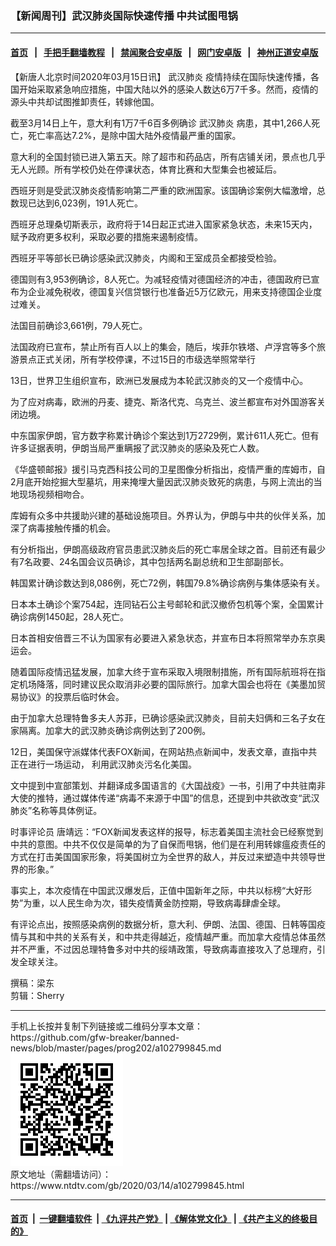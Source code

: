 ### 【新闻周刊】武汉肺炎国际快速传播 中共试图甩锅
------------------------

#### [首页](https://github.com/gfw-breaker/banned-news/blob/master/README.md) &nbsp;&nbsp;|&nbsp;&nbsp; [手把手翻墙教程](https://github.com/gfw-breaker/guides/wiki) &nbsp;&nbsp;|&nbsp;&nbsp; [禁闻聚合安卓版](https://github.com/gfw-breaker/bn-android) &nbsp;&nbsp;|&nbsp;&nbsp; [网门安卓版](https://github.com/oGate2/oGate) &nbsp;&nbsp;|&nbsp;&nbsp; [神州正道安卓版](https://github.com/SzzdOgate/update) 



<div><div class="post_content" itemprop="articleBody">
 <p>
  【新唐人北京时间2020年03月15日讯】
  <ok href="https://www.ntdtv.com/gb/武汉肺炎.htm">
   武汉肺炎
  </ok>
  疫情持续在国际快速传播，各国开始采取紧急响应措施，中国大陆以外的感染人数达6万7千多。然而，疫情的源头中共却试图推卸责任，转嫁他国。
 </p>
 <p>
  截至3月14日上午，意大利有1万7千6百多例确诊
  <ok href="https://www.ntdtv.com/gb/武汉肺炎.htm">
   武汉肺炎
  </ok>
  病患，其中1,266人死亡，死亡率高达7.2%，是除中国大陆外疫情最严重的国家。
 </p>
 <p>
  意大利的全国封锁已进入第五天。除了超市和药品店，所有店铺关闭，景点也几乎无人光顾。所有学校仍处在停课状态，体育比赛和大型集会也被延后。
 </p>
 <p>
  西班牙则是受武汉肺炎疫情影响第二严重的欧洲国家。该国确诊案例大幅激增，总数现已达到6,023例，191人死亡。
 </p>
 <p>
  西班牙总理桑切斯表示，政府将于14日起正式进入国家紧急状态，未来15天内，赋予政府更多权利，采取必要的措施来遏制疫情。
 </p>
 <p>
  西班牙平等部长已确诊感染武汉肺炎，内阁和王室成员全都接受检验。
 </p>
 <p>
  德国则有3,953例确诊，8人死亡。为减轻疫情对德国经济的冲击，德国政府已宣布为企业减免税收，德国复兴信贷银行也准备近5万亿欧元，用来支持德国企业度过难关。
 </p>
 <p>
  法国目前确诊3,661例，79人死亡。
 </p>
 <p>
  法国政府已宣布，禁止所有百人以上的集会，随后，埃菲尔铁塔、卢浮宫等多个旅游景点正式关闭，所有学校停课，不过15日的市级选举照常举行
 </p>
 <p>
  13日，世界卫生组织宣布，欧洲已发展成为本轮武汉肺炎的又一个疫情中心。
 </p>
 <p>
  为了应对病毒，欧洲的丹麦、捷克、斯洛代克、乌克兰、波兰都宣布对外国游客关闭边境。
 </p>
 <p>
  中东国家伊朗，官方数字称累计确诊个案达到1万2729例，累计611人死亡。但有许多证据表明，伊朗当局严重瞒报了武汉肺炎的感染及死亡人数。
 </p>
 <p>
  《华盛顿邮报》援引马克西科技公司的卫星图像分析指出，疫情严重的库姆市，自2月底开始挖掘大型墓坑，用来掩埋大量因武汉肺炎致死的病患，与网上流出的当地现场视频相吻合。
 </p>
 <p>
  库姆有众多中共援助兴建的基础设施项目。外界认为，伊朗与中共的伙伴关系，加深了病毒接触传播的机会。
 </p>
 <p>
  有分析指出，伊朗高级政府官员患武汉肺炎后的死亡率居全球之首。目前还有最少有7名政要、24名国会议员确诊，其中包括两名副总统和卫生部副部长。
 </p>
 <p>
  韩国累计确诊数达到8,086例，死亡72例，韩国79.8%确诊病例与集体感染有关。
 </p>
 <p>
  日本本土确诊个案754起，连同钻石公主号邮轮和武汉撤侨包机等个案，全国累计确诊病例1450起，28人死亡。
 </p>
 <p>
  日本首相安倍晋三不认为国家有必要进入紧急状态，并宣布日本将照常举办东京奥运会。
 </p>
 <p>
  随着国际疫情迅猛发展，加拿大终于宣布采取入境限制措施，所有国际航班将在指定机场降落，同时建议民众取消非必要的国际旅行。加拿大国会也将在《美墨加贸易协议》的投票后临时休会。
 </p>
 <p>
  由于加拿大总理特鲁多夫人苏菲，已确诊感染武汉肺炎，目前夫妇俩和三名子女在家隔离。加拿大的武汉肺炎确诊病例达到了200例。
 </p>
 <p>
  12日，美国保守派媒体代表FOX新闻，在网站热点新闻中，发表文章，直指中共正在进行一场运动， 利用武汉肺炎污名化美国。
 </p>
 <p>
  文中提到中宣部策划、并翻译成多国语言的《大国战疫》一书，引用了中共驻南非大使的推特，通过媒体传递“病毒不来源于中国”的信息，还提到中共欲改变“武汉肺炎”名称等具体例证。
 </p>
 <p>
  时事评论员 唐靖远：“FOX新闻发表这样的报导，标志着美国主流社会已经察觉到中共的意图。中共不仅仅是简单的为了自保而甩锅，他们是在利用转嫁瘟疫责任的方式在打击美国国家形象，将美国树立为全世界的敌人，并反过来塑造中共领导世界的形象。”
 </p>
 <p>
  事实上，本次疫情在中国武汉爆发后，正值中国新年之际，中共以标榜“大好形势”为重，以人民生命为次，错失疫情黄金防控期，导致病毒肆虐全球。
 </p>
 <p>
  有评论点出，按照感染病例的数据分析，意大利、伊朗、法国、德国、日韩等国疫情与其和中共的关系有关，和中共走得越近，疫情越严重。而加拿大疫情总体虽然并不严重，不过因总理特鲁多对中共的绥靖政策，导致病毒直接攻入了总理府，引发全球关注。
 </p>
 <p>
  撰稿：梁东
  <br/>
  剪辑：Sherry
 </p>
 <div class="single_ad">
 </div>
</div>
</div>
<hr/>
手机上长按并复制下列链接或二维码分享本文章：<br/>
https://github.com/gfw-breaker/banned-news/blob/master/pages/prog202/a102799845.md <br/>
<a href='https://github.com/gfw-breaker/banned-news/blob/master/pages/prog202/a102799845.md'><img src='https://github.com/gfw-breaker/banned-news/blob/master/pages/prog202/a102799845.md.png'/></a> <br/>
原文地址（需翻墙访问）：https://www.ntdtv.com/gb/2020/03/14/a102799845.html


------------------------
#### [首页](https://github.com/gfw-breaker/banned-news/blob/master/README.md) &nbsp;|&nbsp; [一键翻墙软件](https://github.com/gfw-breaker/nogfw/blob/master/README.md) &nbsp;| [《九评共产党》](https://github.com/gfw-breaker/9ping.md/blob/master/README.md#九评之一评共产党是什么) | [《解体党文化》](https://github.com/gfw-breaker/jtdwh.md/blob/master/README.md) | [《共产主义的终极目的》](https://github.com/gfw-breaker/gczydzjmd.md/blob/master/README.md)


<img src='http://gfw-breaker.win/banned-news/pages/prog202/a102799845.md' width='0px' height='0px'/>